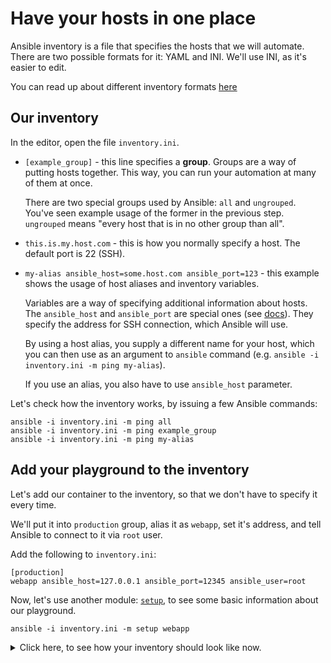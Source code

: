 # Have your hosts in one place

Ansible inventory is a file that specifies the hosts that we will automate.
There are two possible formats for it: YAML and INI. We'll use INI, as it's
easier to edit.

You can read up about different inventory formats [here](https://docs.ansible.com/ansible/latest/user_guide/intro_inventory.html#inventory-basics-formats-hosts-and-groups)

## Our inventory

In the editor, open the file `inventory.ini`.

 * `[example_group]` - this line specifies a **group**. Groups are a way of
   putting hosts together. This way, you can run your automation at many of
   them at once.

   There are two special groups used by Ansible: `all` and `ungrouped`. You've
   seen example usage of the former in the previous step. `ungrouped` means
   "every host that is in no other group than all".

 * `this.is.my.host.com` - this is how you normally specify a
   host. The default port is 22 (SSH).

 * `my-alias ansible_host=some.host.com ansible_port=123` - this example shows
   the usage of host aliases and inventory variables.
   
   Variables are a way of specifying additional information about hosts.
   The `ansible_host` and `ansible_port` are special ones (see
   [docs](https://docs.ansible.com/ansible/latest/reference_appendices/special_variables.html#connection-variables)).
   They specify the address for SSH connection, which Ansible will use.

   By using a host alias, you supply a different name for your host, which you
   can then use as an argument to `ansible` command (e.g.
   `ansible -i inventory.ini -m ping my-alias`).

   If you use an alias, you also have to use `ansible_host` parameter.


Let's check how the inventory works, by issuing a few Ansible commands:

```
ansible -i inventory.ini -m ping all
ansible -i inventory.ini -m ping example_group
ansible -i inventory.ini -m ping my-alias
```

## Add your playground to the inventory

Let's add our container to the inventory, so that we don't have to specify it
every time.

We'll put it into `production` group, alias it as `webapp`, set it's address,
and tell Ansible to connect to it via `root` user.

Add the following to `inventory.ini`:

```
[production]
webapp ansible_host=127.0.0.1 ansible_port=12345 ansible_user=root
```

Now, let's use another module:
[`setup`](https://docs.ansible.com/ansible/latest/modules/setup_module.html),
to see some basic information about our playground.

```
ansible -i inventory.ini -m setup webapp
```

<details>
<summary>Click here, to see how your inventory should look like now.</summary>
<p>
```
[example_group]
this.is.my.host.com
my-alias ansible_host=some.host.com ansible_port=123

[production]
webapp ansible_host=127.0.0.1 ansible_port=12345 ansible_user=root
```
</p>
</details>
